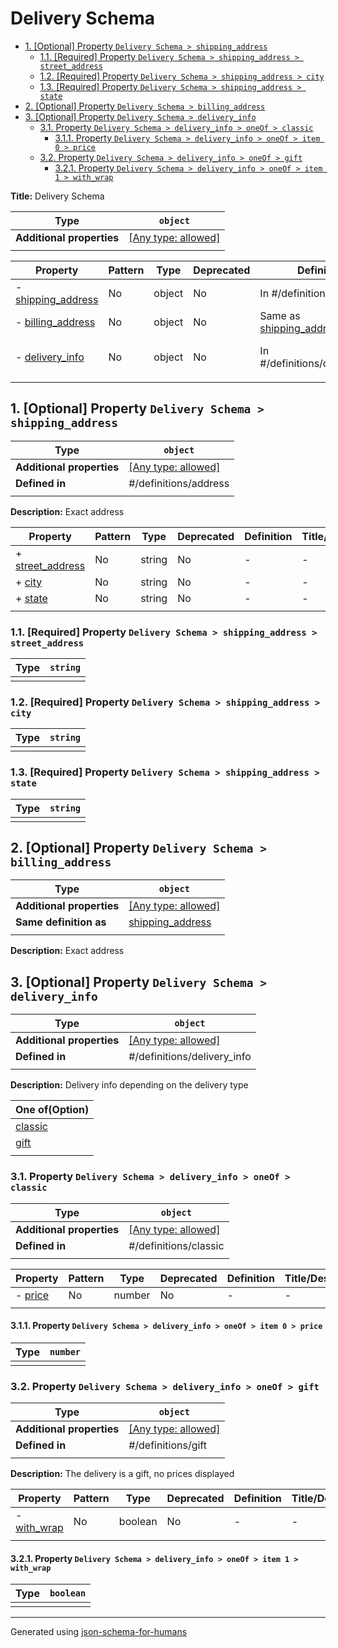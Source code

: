 # Delivery Schema

- [1. [Optional] Property `Delivery Schema > shipping_address`](#shipping_address)
  - [1.1. [Required] Property `Delivery Schema > shipping_address > street_address`](#shipping_address_street_address)
  - [1.2. [Required] Property `Delivery Schema > shipping_address > city`](#shipping_address_city)
  - [1.3. [Required] Property `Delivery Schema > shipping_address > state`](#shipping_address_state)
- [2. [Optional] Property `Delivery Schema > billing_address`](#billing_address)
- [3. [Optional] Property `Delivery Schema > delivery_info`](#delivery_info)
  - [3.1. Property `Delivery Schema > delivery_info > oneOf > classic`](#delivery_info_oneOf_i0)
    - [3.1.1. Property `Delivery Schema > delivery_info > oneOf > item 0 > price`](#delivery_info_oneOf_i0_price)
  - [3.2. Property `Delivery Schema > delivery_info > oneOf > gift`](#delivery_info_oneOf_i1)
    - [3.2.1. Property `Delivery Schema > delivery_info > oneOf > item 1 > with_wrap`](#delivery_info_oneOf_i1_with_wrap)

**Title:** Delivery Schema

| Type                      | `object`                                                                  |
| ------------------------- | ------------------------------------------------------------------------- |
| **Additional properties** | [[Any type: allowed]](# "Additional Properties of any type are allowed.") |
|                           |                                                                           |

| Property                                 | Pattern | Type   | Deprecated | Definition                                     | Title/Description                            |
| ---------------------------------------- | ------- | ------ | ---------- | ---------------------------------------------- | -------------------------------------------- |
| - [shipping_address](#shipping_address ) | No      | object | No         | In #/definitions/address                       | Exact address                                |
| - [billing_address](#billing_address )   | No      | object | No         | Same as [shipping_address](#shipping_address ) | Exact address                                |
| - [delivery_info](#delivery_info )       | No      | object | No         | In #/definitions/delivery_info                 | Delivery info depending on the delivery type |
|                                          |         |        |            |                                                |                                              |

## <a name="shipping_address"></a>1. [Optional] Property `Delivery Schema > shipping_address`

| Type                      | `object`                                                                  |
| ------------------------- | ------------------------------------------------------------------------- |
| **Additional properties** | [[Any type: allowed]](# "Additional Properties of any type are allowed.") |
| **Defined in**            | #/definitions/address                                                     |
|                           |                                                                           |

**Description:** Exact address

| Property                                              | Pattern | Type   | Deprecated | Definition | Title/Description |
| ----------------------------------------------------- | ------- | ------ | ---------- | ---------- | ----------------- |
| + [street_address](#shipping_address_street_address ) | No      | string | No         | -          | -                 |
| + [city](#shipping_address_city )                     | No      | string | No         | -          | -                 |
| + [state](#shipping_address_state )                   | No      | string | No         | -          | -                 |
|                                                       |         |        |            |            |                   |

### <a name="shipping_address_street_address"></a>1.1. [Required] Property `Delivery Schema > shipping_address > street_address`

| Type | `string` |
| ---- | -------- |
|      |          |

### <a name="shipping_address_city"></a>1.2. [Required] Property `Delivery Schema > shipping_address > city`

| Type | `string` |
| ---- | -------- |
|      |          |

### <a name="shipping_address_state"></a>1.3. [Required] Property `Delivery Schema > shipping_address > state`

| Type | `string` |
| ---- | -------- |
|      |          |

## <a name="billing_address"></a>2. [Optional] Property `Delivery Schema > billing_address`

| Type                      | `object`                                                                  |
| ------------------------- | ------------------------------------------------------------------------- |
| **Additional properties** | [[Any type: allowed]](# "Additional Properties of any type are allowed.") |
| **Same definition as**    | [shipping_address](#shipping_address)                                     |
|                           |                                                                           |

**Description:** Exact address

## <a name="delivery_info"></a>3. [Optional] Property `Delivery Schema > delivery_info`

| Type                      | `object`                                                                  |
| ------------------------- | ------------------------------------------------------------------------- |
| **Additional properties** | [[Any type: allowed]](# "Additional Properties of any type are allowed.") |
| **Defined in**            | #/definitions/delivery_info                                               |
|                           |                                                                           |

**Description:** Delivery info depending on the delivery type

| One of(Option)                     |
| ---------------------------------- |
| [classic](#delivery_info_oneOf_i0) |
| [gift](#delivery_info_oneOf_i1)    |
|                                    |

### <a name="delivery_info_oneOf_i0"></a>3.1. Property `Delivery Schema > delivery_info > oneOf > classic`

| Type                      | `object`                                                                  |
| ------------------------- | ------------------------------------------------------------------------- |
| **Additional properties** | [[Any type: allowed]](# "Additional Properties of any type are allowed.") |
| **Defined in**            | #/definitions/classic                                                     |
|                           |                                                                           |

| Property                                  | Pattern | Type   | Deprecated | Definition | Title/Description |
| ----------------------------------------- | ------- | ------ | ---------- | ---------- | ----------------- |
| - [price](#delivery_info_oneOf_i0_price ) | No      | number | No         | -          | -                 |
|                                           |         |        |            |            |                   |

#### <a name="delivery_info_oneOf_i0_price"></a>3.1.1. Property `Delivery Schema > delivery_info > oneOf > item 0 > price`

| Type | `number` |
| ---- | -------- |
|      |          |

### <a name="delivery_info_oneOf_i1"></a>3.2. Property `Delivery Schema > delivery_info > oneOf > gift`

| Type                      | `object`                                                                  |
| ------------------------- | ------------------------------------------------------------------------- |
| **Additional properties** | [[Any type: allowed]](# "Additional Properties of any type are allowed.") |
| **Defined in**            | #/definitions/gift                                                        |
|                           |                                                                           |

**Description:** The delivery is a gift, no prices displayed

| Property                                          | Pattern | Type    | Deprecated | Definition | Title/Description |
| ------------------------------------------------- | ------- | ------- | ---------- | ---------- | ----------------- |
| - [with_wrap](#delivery_info_oneOf_i1_with_wrap ) | No      | boolean | No         | -          | -                 |
|                                                   |         |         |            |            |                   |

#### <a name="delivery_info_oneOf_i1_with_wrap"></a>3.2.1. Property `Delivery Schema > delivery_info > oneOf > item 1 > with_wrap`

| Type | `boolean` |
| ---- | --------- |
|      |           |

----------------------------------------------------------------------------------------------------------------------------
Generated using [json-schema-for-humans](https://github.com/coveooss/json-schema-for-humans)